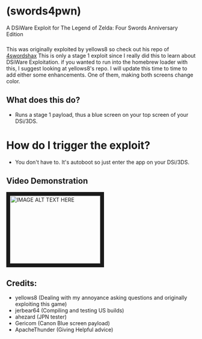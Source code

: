 # (swords4pwn)
A DSiWare Exploit for The Legend of Zelda: Four Swords Anniversary Edition
###
This was originally exploited by yellows8 so check out his repo of <a href="https://github.com/yellows8/dsi/">4swordshax</a>
This is only a stage 1 exploit since I really did this to learn about DSiWare Exploitation. if you wanted to run into the homebrew loader with this, I suggest looking at yellows8's repo.
I will update this time to time to add either some enhancements. One of them, making both screens change color.
###
## What does this do?
* Runs a stage 1 payload, thus a blue screen on your top screen of your DSi/3DS.
###
# How do I trigger the exploit?
* You don't have to. It's autoboot so just enter the app on your DSi/3DS.
###
## Video Demonstration
<a href="https://www.youtube.com/watch?v=ti46hnb18vY
" target="_blank"><img src="http://img.youtube.com/vi/ti46hnb18vY/0.jpg" 
alt="IMAGE ALT TEXT HERE" width="240" height="180" border="10" /></a>
###
## Credits:
* yellows8 (Dealing with my annoyance asking questions and originally exploiting this game)
* jerbear64 (Compiling and testing US builds)
* ahezard (JPN tester)
* Gericom (Canon Blue screen payload)
* ApacheThunder (Giving Helpful advice)
